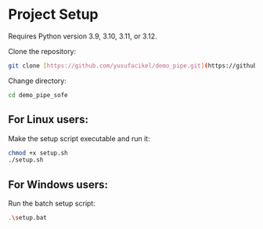# Project Setup
Requires Python version 3.9, 3.10, 3.11, or 3.12.

Clone the repository:
```bash
git clone [https://github.com/yusufacikel/demo_pipe.git](https://github.com/yusufacikel/demo-pipe.git)
```
Change directory:
```bash
cd demo_pipe_sofe
```
## For Linux users:
Make the setup script executable and run it:
```bash
chmod +x setup.sh
./setup.sh
```
## For Windows users:
Run the batch setup script:
```bash
.\setup.bat
```
